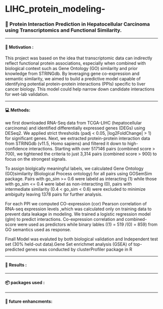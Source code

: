 # LIHC_protein_modeling-
  ###  🧬  Protein Interaction Prediction in Hepatocellular Carcinoma using Transcriptomics and Functional Similarity.


  
  ----- 
  ####  🚀 Motivation :


This project was based on the idea that transcriptomic data can indirectly reflect functional protein associations, especially when combined with biological context such as Gene Ontology (GO) similarity and prior knowledge from STRINGdb. By leveraging gene co-expression and semantic similarity, we aimed to build a predictive model capable of identifying potential protein-protein interactions (PPIs) specific to liver cancer biology. This model could help narrow down candidate interactions for wet-lab validation.


  
  ----
  ####  💻 Methods:

we first downloaded RNA-Seq data from TCGA-LIHC (hepatocellular carcinoma) and identified differentially expressed genes (DEGs) using DESeq2. We applied strict thresholds (padj < 0.05, |log2FoldChange| > 1) for significant genes. Next, we extracted protein-protein interaction data from STRINGdb (v11.5, Homo sapiens) and filtered it down to high-confidence interactions. Starting with over 517146  pairs (combined score > 700), we tightened the criteria to just 3,314 pairs (combined score > 900) to focus on the strongest signals.

To assign biolgically meaningful labels, we calculated Gene Ontology (GO)similarity (Biological Process ontology) for all pairs using GOSemSim package. Pairs with go_sim >= 0.6 were labeld as interacting (1) while those with go_sim <= 0.4 were label as non-interacting (0), pairs with intermediate similarity (0.4 < go_sim < 0.6) were excluded to minimize ambiguity leaving 1378 pairs for further analysis.

For each PPI we computed CO-expression (cor) Pearson correlation of RNA-seq expression levels ,which was calculated only on training data to prevent data leakage in modeling. We trained a logistic regression model (glm) to predict interactions. Co-expression correlation and combined-score  were used as predictors while binary lables ((1) = 519 /(0) = 859) from GO semantics used as response.

Finall Model was evaluted by both biological validation and Independent test set (30% held-out data).Gene Set enrichmet analysis (GSEA) of top-predicted genes was conducted by clusterProfiler package in R 

____
####  🏁 Results :

____

#### 📦 packages used :


-----

#### 🥇 future enhancments:

